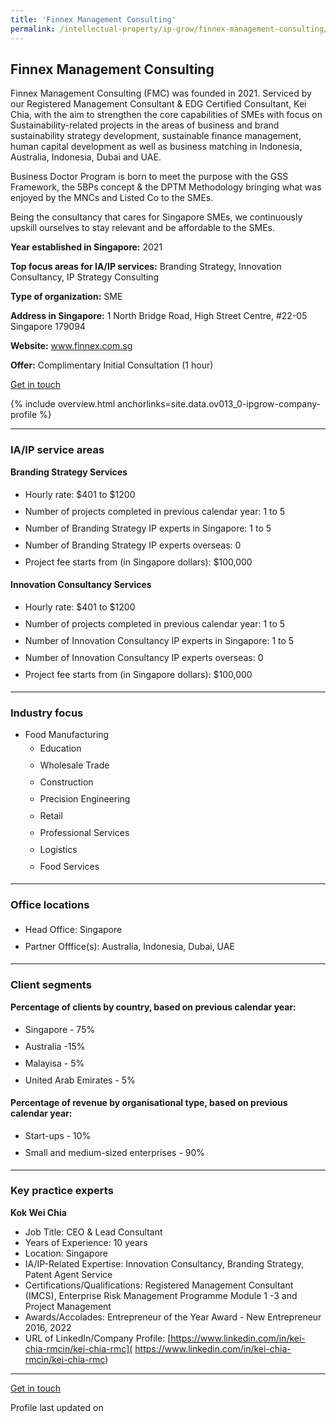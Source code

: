 ```yaml
---
title: 'Finnex Management Consulting'
permalink: /intellectual-property/ip-grow/finnex-management-consulting/
---
```


## Finnex Management Consulting

Finnex Management Consulting (FMC) was founded in 2021. Serviced by our Registered Management Consultant & EDG Certified Consultant, Kei Chia, with the aim to strengthen the core capabilities of SMEs with focus on Sustainability-related projects in the areas of business and brand sustainability strategy development, sustainable finance management, human capital development as well as business matching in Indonesia, Australia, Indonesia, Dubai and UAE.

Business Doctor Program is born to meet the purpose with the GSS Framework, the 5BPs concept & the DPTM Methodology bringing what was enjoyed by the MNCs and Listed Co to the SMEs.

Being the consultancy that cares for Singapore SMEs, we continuously upskill ourselves to stay relevant and be affordable to the SMEs.

<b>Year established in Singapore:</b> 2021

<b>Top focus areas for IA/IP services:</b> Branding Strategy, Innovation Consultancy, IP Strategy Consulting

<b>Type of organization:</b> SME

<b>Address in Singapore:</b> 1 North Bridge Road, High Street Centre, #22-05 Singapore 179094

<b>Website:</b> <a href='www.finnex.com.sg' target='_blank' rel='noopener'>www.finnex.com.sg</a>

<b>Offer:</b> Complimentary Initial Consultation (1 hour)

<a class='btn' href='https://form.gov.sg/65b85de4523cf95b78fcaeed' target='_blank' rel='noopener'>Get in touch</a>

{% include overview.html anchorlinks=site.data.ov013_0-ipgrow-company-profile %}

---
<a name='ip-related-service-areas'></a>
### IA/IP service areas

**Branding Strategy Services**

<ul>
<li style='line-height: 27px; margin: 0px 0px !important'>Hourly rate:  $401 to $1200</li>
<li style='line-height: 27px; margin: 0px 0px !important'>Number of projects completed in previous calendar year: 1 to 5</li>
<li style='line-height: 27px; margin: 0px 0px !important'>Number of Branding Strategy IP experts in Singapore: 1 to 5</li>
<li style='line-height: 27px; margin: 0px 0px !important'>Number of Branding Strategy IP experts overseas: 0</li>
<li style='line-height: 27px; margin: 0px 0px !important'>Project fee starts from (in Singapore dollars):  $100,000</li>
</ul>

**Innovation Consultancy Services**

<ul>
<li style='line-height: 27px; margin: 0px 0px !important'>Hourly rate:  $401 to $1200</li>
<li style='line-height: 27px; margin: 0px 0px !important'>Number of projects completed in previous calendar year: 1 to 5</li>
<li style='line-height: 27px; margin: 0px 0px !important'>Number of Innovation Consultancy IP experts in Singapore: 1 to 5</li>
<li style='line-height: 27px; margin: 0px 0px !important'>Number of Innovation Consultancy IP experts overseas: 0</li>
<li style='line-height: 27px; margin: 0px 0px !important'>Project fee starts from (in Singapore dollars):  $100,000</li>
</ul>

---
<a name='industry-focus'></a>
### Industry focus

- Food Manufacturing <br><ul><li style='line-height: 27px; margin: 0px 0px !important'>Education</li><li style='line-height: 27px; margin: 0px 0px !important'>Wholesale Trade</li><li style='line-height: 27px; margin: 0px 0px !important'>Construction</li><li style='line-height: 27px; margin: 0px 0px !important'>Precision Engineering</li><li style='line-height: 27px; margin: 0px 0px !important'>Retail </li><li style='line-height: 27px; margin: 0px 0px !important'>Professional Services</li><li style='line-height: 27px; margin: 0px 0px !important'>Logistics</li><li style='line-height: 27px; margin: 0px 0px !important'>Food Services</li></ul>

---
<a name='office-locations'></a>
### Office locations

<ul><li style='line-height: 27px; margin: 0px 0px !important'> Head Office: Singapore </li><li style='line-height: 27px; margin: 0px 0px !important'>Partner Offfice(s): Australia, Indonesia, Dubai, UAE</li></ul>

---
<a name='client-segments'></a>
### Client segments

**Percentage of clients by country, based on previous calendar year:**

<ul><li style='line-height: 27px; margin: 0px 0px !important'> Singapore - 75%</li><li style='line-height: 27px; margin: 0px 0px !important'>Australia -15%</li><li style='line-height: 27px; margin: 0px 0px !important'>Malayisa - 5%</li><li style='line-height: 27px; margin: 0px 0px !important'>United Arab Emirates - 5%</li></ul>

**Percentage of revenue by organisational type, based on previous calendar year:**

<ul><li style='line-height: 27px; margin: 0px 0px !important'> Start-ups - 10%</li><li style='line-height: 27px; margin: 0px 0px !important'>Small and medium-sized enterprises - 90%</li></ul>

---
<a name='key-practice-experts'></a>
### Key practice experts

**Kok Wei Chia**

- Job Title: CEO & Lead Consultant
- Years of Experience: 10 years
- Location: Singapore
- IA/IP-Related Expertise: Innovation Consultancy, Branding Strategy, Patent Agent Service
- Certifications/Qualifications: Registered Management Consultant (IMCS), Enterprise Risk Management Programme Module 1 -3 and Project Management
- Awards/Accolades: Entrepreneur of the Year Award - New Entrepreneur 2016, 2022
- URL of LinkedIn/Company Profile: [https://www.linkedin.com/in/kei-chia-rmcin/kei-chia-rmc]( https://www.linkedin.com/in/kei-chia-rmcin/kei-chia-rmc)


---
<p>
<a class='btn' href='https://form.gov.sg/65b85de4523cf95b78fcaeed' target='_blank' rel='noopener'>Get in touch</a>
</p>
Profile last updated on 
